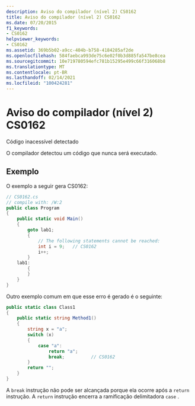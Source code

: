 ```yaml
---
description: Aviso do compilador (nível 2) CS0162
title: Aviso do compilador (nível 2) CS0162
ms.date: 07/20/2015
f1_keywords:
- CS0162
helpviewer_keywords:
- CS0162
ms.assetid: 369b5b02-a9cc-404b-b758-4184285af2de
ms.openlocfilehash: 584faebca993de75c6e02f0b3d885fa547be8cea
ms.sourcegitcommit: 10e719780594efc781b15295e499c66f316068b8
ms.translationtype: MT
ms.contentlocale: pt-BR
ms.lasthandoff: 02/14/2021
ms.locfileid: "100424281"
---
```

# <a name="compiler-warning-level-2-cs0162"></a>Aviso do compilador (nível 2) CS0162

Código inacessível detectado
  
O compilador detectou um código que nunca será executado.

## <a name="example"></a>Exemplo

O exemplo a seguir gera CS0162:

```csharp
// CS0162.cs
// compile with: /W:2
public class Program
{
    public static void Main()
    {
        goto lab1;
        {
            // The following statements cannot be reached:
            int i = 9;   // CS0162
            i++;
        }
    lab1:
        {
        }
    }
}
```

Outro exemplo comum em que esse erro é gerado é o seguinte:

```csharp
public static class Class1
{
    public static string Method1()
    {
        string x = "a";
        switch (x)
        {
            case "a":
                return "a";
                break;          // CS0162
        }
        return "";
    }
}
```

A `break` instrução não pode ser alcançada porque ela ocorre após a `return` instrução.
A `return` instrução encerra a ramificação delimitadora `case` .
